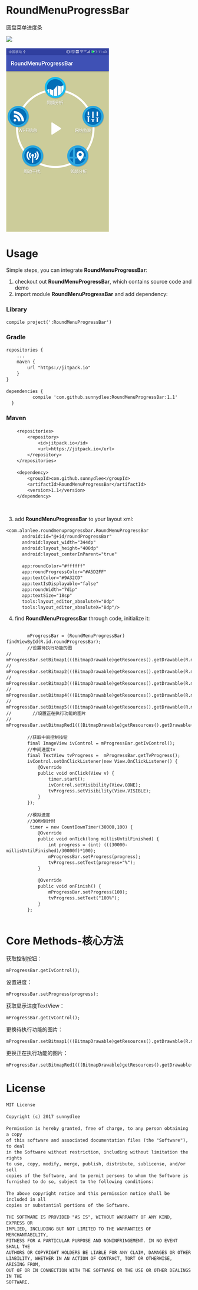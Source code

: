 # RoundMenuProgressBar
圆盘菜单进度条


[![](https://jitpack.io/v/sunnydlee/RoundMenuProgressBar.svg)](https://jitpack.io/#sunnydlee/RoundMenuProgressBar)

![效果图](https://github.com/sunnydlee/RoundMenuProgressBar/blob/master/Screenshot_20170816-114025.png)


# Usage

Simple steps, you can integrate **RoundMenuProgressBar**:

1. checkout out **RoundMenuProgressBar**, which contains source code and demo
2. import module **RoundMenuProgressBar** and add dependency:

### Library

  ```
  compile project(':RoundMenuProgressBar')
  ```

 
 ### Gradle

  
  ```
  repositories {
      ...
      maven {
          url "https://jitpack.io"
      }
  }
  
  dependencies {
	        compile 'com.github.sunnydlee:RoundMenuProgressBar:1.1'
	}
  ```
### Maven
```
	<repositories>
		<repository>
		    <id>jitpack.io</id>
		    <url>https://jitpack.io</url>
		</repository>
	</repositories>
  
  	<dependency>
	    <groupId>com.github.sunnydlee</groupId>
	    <artifactId>RoundMenuProgressBar</artifactId>
	    <version>1.1</version>
	</dependency>

  

```
  
  
  3. add **RoundMenuProgressBar** to your layout xml:
  ```
  <com.alanlee.roundmenuprogressbar.RoundMenuProgressBar
        android:id="@+id/roundProgressBar"
        android:layout_width="344dp"
        android:layout_height="400dp"
        android:layout_centerInParent="true"

        app:roundColor="#ffffff"
        app:roundProgressColor="#A5D2FF"
        app:textColor="#9A32CD"
        app:textIsDisplayable="false"
        app:roundWidth="7dip"
        app:textSize="18sp"
        tools:layout_editor_absoluteY="0dp"
        tools:layout_editor_absoluteX="8dp"/>
  ```
  
  
4. find **RoundMenuProgressBar** through code, initialize it:
```

        mProgressBar = (RoundMenuProgressBar) findViewById(R.id.roundProgressBar);
        //设置待执行功能的图
//        mProgressBar.setBitmap1(((BitmapDrawable)getResources().getDrawable(R.mipmap.icon_fish1)).getBitmap());
//        mProgressBar.setBitmap2(((BitmapDrawable)getResources().getDrawable(R.mipmap.icon_fish1)).getBitmap());
//        mProgressBar.setBitmap3(((BitmapDrawable)getResources().getDrawable(R.mipmap.icon_fish1)).getBitmap());
//        mProgressBar.setBitmap4(((BitmapDrawable)getResources().getDrawable(R.mipmap.icon_fish1)).getBitmap());
//        mProgressBar.setBitmap5(((BitmapDrawable)getResources().getDrawable(R.mipmap.icon_fish1)).getBitmap());
//        //设置正在执行功能的图片
//        mProgressBar.setBitmapRed1(((BitmapDrawable)getResources().getDrawable(R.mipmap.icon_fish1)).getBitmap());

        //获取中间控制按钮
        final ImageView ivControl = mProgressBar.getIvControl();
        //中间进度tv
        final TextView tvProgress =  mProgressBar.getTvProgress();
        ivControl.setOnClickListener(new View.OnClickListener() {
            @Override
            public void onClick(View v) {
                timer.start();
                ivControl.setVisibility(View.GONE);
                tvProgress.setVisibility(View.VISIBLE);
            }
        });

        //模拟进度
        //30秒倒计时
         timer = new CountDownTimer(30000,100) {
            @Override
            public void onTick(long millisUntilFinished) {
                int progress = (int) (((30000-millisUntilFinished)/30000f)*100);
                mProgressBar.setProgress(progress);
                tvProgress.setText(progress+"%");
            }

            @Override
            public void onFinish() {
                mProgressBar.setProgress(100);
                tvProgress.setText("100%");
            }
        };


```

#  Core Methods-核心方法

获取控制按钮：
```
mProgressBar.getIvControl();
```

设置进度：
```
mProgressBar.setProgress(progress);
```
获取显示进度TextView：
```
mProgressBar.getIvControl();
```

更换待执行功能的图片：
```
mProgressBar.setBitmap1(((BitmapDrawable)getResources().getDrawable(R.mipmap.icon_fish1)).getBitmap());
```

更换正在执行功能的图片：
```
mProgressBar.setBitmapRed1(((BitmapDrawable)getResources().getDrawable(R.mipmap.icon_fish1)).getBitmap());
```



# License

  ```
  MIT License
  
  Copyright (c) 2017 sunnydlee
  
  Permission is hereby granted, free of charge, to any person obtaining a copy
  of this software and associated documentation files (the "Software"), to deal
  in the Software without restriction, including without limitation the rights
  to use, copy, modify, merge, publish, distribute, sublicense, and/or sell
  copies of the Software, and to permit persons to whom the Software is
  furnished to do so, subject to the following conditions:
  
  The above copyright notice and this permission notice shall be included in all
  copies or substantial portions of the Software.
  
  THE SOFTWARE IS PROVIDED "AS IS", WITHOUT WARRANTY OF ANY KIND, EXPRESS OR
  IMPLIED, INCLUDING BUT NOT LIMITED TO THE WARRANTIES OF MERCHANTABILITY,
  FITNESS FOR A PARTICULAR PURPOSE AND NONINFRINGEMENT. IN NO EVENT SHALL THE
  AUTHORS OR COPYRIGHT HOLDERS BE LIABLE FOR ANY CLAIM, DAMAGES OR OTHER
  LIABILITY, WHETHER IN AN ACTION OF CONTRACT, TORT OR OTHERWISE, ARISING FROM,
  OUT OF OR IN CONNECTION WITH THE SOFTWARE OR THE USE OR OTHER DEALINGS IN THE
  SOFTWARE.
  ```

  
